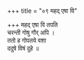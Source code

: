+++
title = "०९ महद् एषा वि"

+++
महद् एषा वि तपति  
चरन्ती गोषु गौर् अपि ।  
ततो ह गोपतये वशा  
ददुषे विषं दुहे ॥